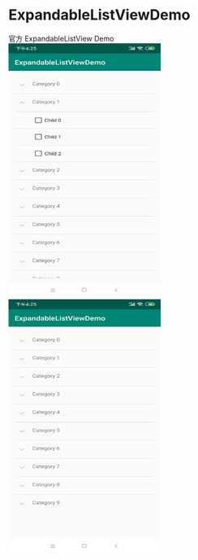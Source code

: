 # ExpandableListViewDemo
官方 ExpandableListView Demo
<img src = "img/1.png" width = 300 height = 500/>
<img src = "img/2.png" width = 300 height = 500/>
